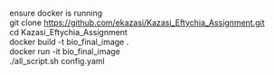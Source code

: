 ensure docker is running  
git clone https://github.com/ekazasi/Kazasi_Eftychia_Assignment.git  
cd Kazasi_Eftychia_Assignment  
docker build -t bio_final_image .  
docker run -it bio_final_image  
./all_script.sh config.yaml
